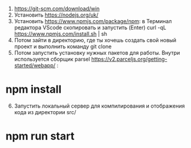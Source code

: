 
1. https://git-scm.com/download/win
2. Установить https://nodejs.org/uk/
3. Установить https://www.npmjs.com/package/npm: в Терминал редактора VScode скопировать и запустить (Enter) curl -qL https://www.npmjs.com/install.sh | sh
4. Потом зайти в директорию, где ты хочешь создать свой новый проект и выполнить команду git clone
5. Потом запустить установку нужных пакетов для работы. Внутри используется сборщик parsel https://v2.parceljs.org/getting-started/webapp/ :

# npm install

6. Запустить локальный сервер для компилирования и отображения кода из директории src/

# npm run start
